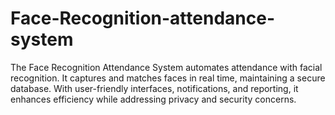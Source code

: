 # Face-Recognition-attendance-system
The Face Recognition Attendance System automates attendance with facial recognition. It captures and matches faces in real time, maintaining a secure database. With user-friendly interfaces, notifications, and reporting, it enhances efficiency while addressing privacy and security concerns.
